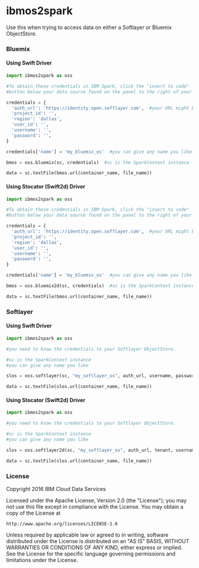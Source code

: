 # ibmos2spark

Use this when trying to access data on either a Softlayer or Bluemix ObjectStore.


### Bluemix

#### Using Swift Driver
```python
import ibmos2spark as oss

#To obtain these credentials in IBM Spark, click the "insert to code" 
#button below your data source found on the panel to the right of your notebook.

credentials = {
  'auth_url': 'https://identity.open.softlayer.com',  #your URL might be different
  'project_id': '',
  'region': 'dallas',
  'user_id': '',
  'username': '',
  'password': '',
}

credentials['name'] = 'my_bluemix_os'  #you can give any name you like

bmos = oss.bluemix(sc, credentials)  #sc is the SparkContext instance

data = sc.textFile(bmos.url(container_name, file_name))
```

#### Using Stocator (Swift2d) Driver

```python
import ibmos2spark as oss

#To obtain these credentials in IBM Spark, click the "insert to code" 
#button below your data source found on the panel to the right of your notebook.

credentials = {
  'auth_url': 'https://identity.open.softlayer.com',  #your URL might be different
  'project_id': '',
  'region': 'dallas',
  'user_id': '',
  'username': '',
  'password': '',
}

credentials['name'] = 'my_bluemix_os'  #you can give any name you like

bmos = oss.bluemix2d(sc, credentials)  #sc is the SparkContext instance

data = sc.textFile(bmos.url(container_name, file_name))
```


### Softlayer

#### Using Swift Driver

```python
import ibmos2spark as oss

#you need to know the credentials to your Softlayer ObjectStore.

#sc is the SparkContext instance
#you can give any name you like

slos = oss.softlayer(sc, "my_softlayer_os", auth_url, username, password)

data = sc.textFile(slos.url(container_name, file_name))
```

#### Using Stocator (Swift2d) Driver

```python
import ibmos2spark as oss

#you need to know the credentials to your Softlayer ObjectStore.

#sc is the SparkContext instance
#you can give any name you like

slos = oss.softlayer2d(sc, "my_softlayer_os", auth_url, tenant, username, password)

data = sc.textFile(slos.url(container_name, file_name))
```


### License 

Copyright 2016 IBM Cloud Data Services

Licensed under the Apache License, Version 2.0 (the "License");
you may not use this file except in compliance with the License.
You may obtain a copy of the License at

    http://www.apache.org/licenses/LICENSE-2.0

Unless required by applicable law or agreed to in writing, software
distributed under the License is distributed on an "AS IS" BASIS,
WITHOUT WARRANTIES OR CONDITIONS OF ANY KIND, either express or implied.
See the License for the specific language governing permissions and
limitations under the License.
